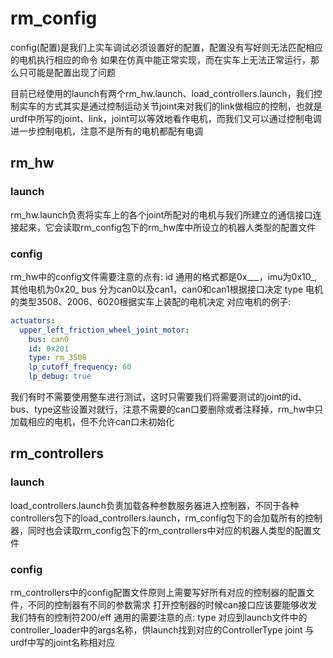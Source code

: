 # rm_config
config(配置)是我们上实车调试必须设置好的配置，配置没有写好则无法匹配相应的电机执行相应的命令
如果在仿真中能正常实现，而在实车上无法正常运行，那么只可能是配置出现了问题 

目前已经使用的launch有两个rm_hw.launch、load_controllers.launch，我们控制实车的方式其实是通过控制运动关节joint来对我们的link做相应的控制，也就是urdf中所写的joint、link，joint可以等效地看作电机，而我们又可以通过控制电调进一步控制电机，注意不是所有的电机都配有电调
## rm_hw
### launch
rm_hw.launch负责将实车上的各个joint所配对的电机与我们所建立的通信接口连接起来，它会读取rm_config包下的rm_hw库中所设立的机器人类型的配置文件
### config
rm_hw中的config文件需要注意的点有:
id     通用的格式都是0x___，imu为0x10_,其他电机为0x20_
bus    分为can0以及can1，can0和can1根据接口决定
type   电机的类型3508、2006、6020根据实车上装配的电机决定
对应电机的例子:
```yaml
actuators:
  upper_left_friction_wheel_joint_motor:
    bus: can0
    id: 0x201
    type: rm_3508
    lp_cutoff_frequency: 60
    lp_debug: true
```
我们有时不需要使用整车进行测试，这时只需要我们将需要测试的joint的id、bus、type这些设置对就行，注意不需要的can口要删除或者注释掉，rm_hw中只加载相应的电机，但不允许can口未初始化 
## rm_controllers
### launch
load_controllers.launch负责加载各种参数服务器进入控制器，不同于各种controllers包下的load_controllers.launch，rm_config包下的会加载所有的控制器，同时也会读取rm_config包下的rm_controllers中对应的机器人类型的配置文件
### config
rm_controllers中的config配置文件原则上需要写好所有对应的控制器的配置文件，不同的控制器有不同的参数需求
打开控制器的时候can接口应该要能够收发我们特有的控制符200/eff
通用的需要注意的点:
type   对应到launch文件中的controller_loader中的args名称，供launch找到对应的ControllerType
joint  与urdf中写的joint名称相对应
